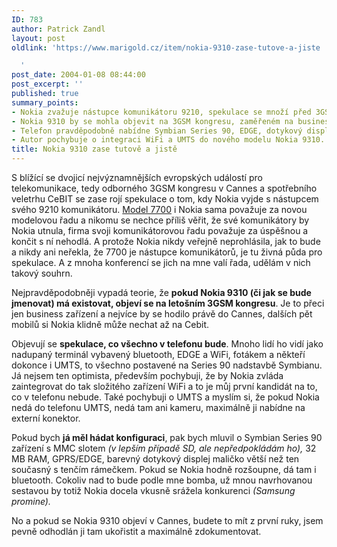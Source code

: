 ```yaml
---
ID: 783
author: Patrick Zandl
layout: post
oldlink: 'https://www.marigold.cz/item/nokia-9310-zase-tutove-a-jiste

  '
post_date: 2004-01-08 08:44:00
post_excerpt: ''
published: true
summary_points:
- Nokia zvažuje nástupce komunikátoru 9210, spekulace se množí před 3GSM a CeBIT.
- Nokia 9310 by se mohla objevit na 3GSM kongresu, zaměřeném na business zařízení.
- Telefon pravděpodobně nabídne Symbian Series 90, EDGE, dotykový displej a MMC slot.
- Autor pochybuje o integraci WiFi a UMTS do nového modelu Nokia 9310.
title: Nokia 9310 zase tutově a jistě
---
```


<p>
S blížící se dvojicí nejvýznamnějších evropských událostí pro telekomunikace, tedy odborného 3GSM kongresu v Cannes a spotřebního veletrhu CeBIT se zase rojí spekulace o tom, kdy Nokia vyjde s nástupcem svého 9210 komunikátoru. <A href="http://www.nokia.com/nokia/0,,47550,00.html" target=_blank>Model 7700</A> i Nokia sama považuje za novou modelovou řadu a nikomu se nechce příliš věřit, že své komunikátory by Nokia utnula, firma svoji komunikátorovou řadu považuje za úspěšnou a končit s ní nehodlá. A protože Nokia nikdy veřejně neprohlásila, jak to bude a nikdy ani neřekla, že 7700 je nástupce komunikátorů, je tu živná půda pro spekulace. A z mnoha konferencí se jich na mne valí řada, udělám v nich takový souhrn. </p>

<p>
Nejpravděpodobněji vypadá teorie, že <STRONG>pokud Nokia 9310 (či jak se bude jmenovat) má existovat, objeví se na letošním 3GSM kongresu</STRONG>. Je to přeci jen business zařízení a nejvíce by se hodilo právě do Cannes, dalších pět mobilů si Nokia klidně může nechat až na Cebit. </p>

<p>
Objevují se <STRONG>spekulace, co všechno v telefonu bude</STRONG>. Mnoho lidí ho vidí jako nadupaný terminál vybavený bluetooth, EDGE a WiFi, fotákem a někteří dokonce i UMTS, to všechno postavené na Series 90 nadstavbě Symbianu. Já nejsem ten optimista, především pochybuji, že by Nokia zvláda zaintegrovat do tak složitého zařízení WiFi a to je můj první kandidát na to, co v telefonu nebude. Také pochybuji o UMTS a myslím si, že pokud Nokia nedá do telefonu UMTS, nedá tam ani kameru, maximálně ji nabídne na externí konektor. </p>

<p>
Pokud bych <STRONG>já měl hádat konfiguraci</STRONG>, pak bych mluvil o Symbian Series 90 zařízení s MMC slotem <EM>(v lepším případě SD, ale nepředpokládám ho),</EM>&#160;32 MB RAM, GPRS/EDGE, barevný dotykový displej maličko větší než ten současný s tenčím rámečkem. Pokud se Nokia hodně rozšoupne, dá tam i bluetooth. Cokoliv nad to bude podle mne bomba, už mnou navrhovanou sestavou by totiž Nokia docela vkusně srážela konkurenci <EM>(Samsung promine).</EM></p>

<p>
No a pokud se Nokia 9310 objeví v Cannes, budete to mít z první ruky, jsem pevně odhodlán ji tam ukořistit a maximálně zdokumentovat.</p>